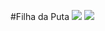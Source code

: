 #Filha da Puta
![](https://encrypted-tbn0.gstatic.com/images?q=tbn:ANd9GcTTU-hg9qG8cyDBFGi5ki8oIDlhH6-vJXJX2A&s)
![](https://www.google.com/url?sa=i&url=https%3A%2F%2Fmusicboard.app%2Fartist%2Fmc-vv%2F&psig=AOvVaw1LI_gB-gWvmBeq8pzkoiPi&ust=1758068469453000&source=images&cd=vfe&opi=89978449&ved=0CBUQjRxqFwoTCMDsq8eB3I8DFQAAAAAdAAAAABAE)
